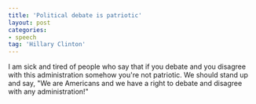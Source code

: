 ```yaml
---
title: 'Political debate is patriotic'
layout: post
categories:
- speech
tag: 'Hillary Clinton'
---
```


I am sick and tired of people who say that if you debate and you disagree with this administration somehow you're not patriotic. We should stand up and say, "We are Americans and we have a right to debate and disagree with any administration!"
